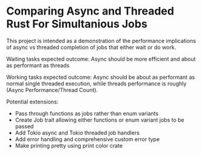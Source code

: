 # Comparing Async and Threaded Rust For Simultanious Jobs

This project is intended as a demonstration of the performance implications of async vs threaded completion of jobs that either wait or do work.

Waiting tasks expected outcome: Async should be more efficient and about as performant as threads

Working tasks expected outcome: Async should be about as performant as normal single threaded execution, while threads performance is roughly (Async Performance/Thread Count).

Potential extensions:
- Pass through functions as jobs rather than enum variants
- Create Job trait allowing either functions or enum variant jobs to be passed
- Add Tokio async and Tokio threaded job handlers
- Add error handling and comprehensive custom error type
- Make printing pretty using print color crate